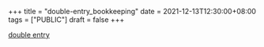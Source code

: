 +++
title = "double-entry_bookkeeping"
date = 2021-12-13T12:30:00+08:00
tags = ["PUBLIC"]
draft = false
+++

[double entry](</ox-hugo/xiaoyuzhoufm.com-15Double Entry用复式记账法理解21世纪的游戏规则.pdf>)